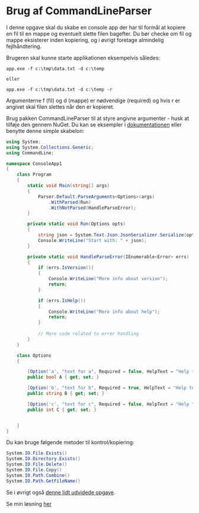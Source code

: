 ﻿# Brug af CommandLineParser

I denne opgave skal du skabe en console app der har til formål at kopiere en fil til en mappe og eventuelt
slette filen bagefter. Du bør checke om fil og mappe eksisterer inden kopiering, og i øvrigt foretage 
almindelig fejlhåndtering.

Brugeren skal kunne starte applikationen eksempelvis således:

```
app.exe -f c:\tmp\data.txt -d c:\temp

eller

app.exe -f c:\tmp\data.txt -d c:\temp -r
```

Argumenterne f (fil) og d (mappe) er nødvendige (required) og hvis r er angivet skal filen slettes når den er kopieret.

Brug pakken CommandLineParser til at styre angivne argumenter - husk at tilføje den gennem NuGet. Du kan se eksempler i [dokumentationen](https://github.com/commandlineparser/commandline) eller benytte denne
simple skabelon:

```csharp
using System;
using System.Collections.Generic;
using CommandLine;

namespace ConsoleApp1
{
    class Program
    {
        static void Main(string[] args)
        {
            Parser.Default.ParseArguments<Options>(args)
                .WithParsed(Run)
                .WithNotParsed(HandleParseError);
        }

        private static void Run(Options opts)
        {
            string json = System.Text.Json.JsonSerializer.Serialize(opts);
            Console.WriteLine("Start with: " + json);
        }

        private static void HandleParseError(IEnumerable<Error> errs)
        {
            if (errs.IsVersion())
            {
                Console.WriteLine("More info about version");
                return;
            }

            if (errs.IsHelp())
            {
                Console.WriteLine("More info about help");
                return;
            }
            
            // More code related to error handling
        }
    }

    class Options
    {

        [Option('a', "text for a", Required = false, HelpText = "Help text for a")]
        public bool A { get; set; }

        [Option('b', "text for b", Required = true, HelpText = "Help text for b")]
        public string B { get; set; }

        [Option('c', "text for c", Required = false, HelpText = "Help text for c")]
        public int C { get; set; }


    }
}
```

Du kan bruge følgende metoder til kontrol/kopiering:

```csharp
System.IO.File.Exists()
System.IO.Directory.Exists()
System.IO.File.Delete()
System.IO.File.Copy()
System.IO.Path.Combine()
System.IO.Path.GetFileName()
```

Se i øvrigt også [denne lidt udvidede opgave](https://github.com/devcronberg/undervisning-cs-opgaver/tree/master/ConsoleOpgave-Configuration/Opgave).


Se min løsning [her](https://github.com/devcronberg/undervisning-cs-opgaver/blob/master/ConsoleOpgave-Parser/Program.cs)
